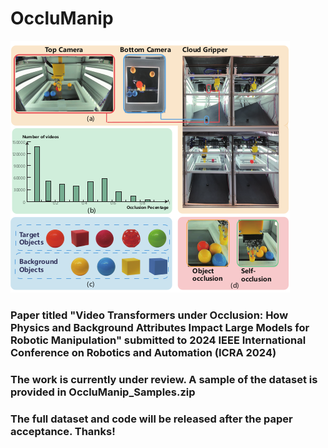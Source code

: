 # OccluManip

![OccluManip_github](./introduction.png)


### Paper titled "Video Transformers under Occlusion: How Physics and Background Attributes Impact Large Models for Robotic Manipulation" submitted to 2024 IEEE International Conference on Robotics and Automation (ICRA 2024)

### The work is currently under review. A sample of the dataset is provided in OccluManip_Samples.zip 

### The full dataset and code will be released after the paper acceptance. Thanks!

